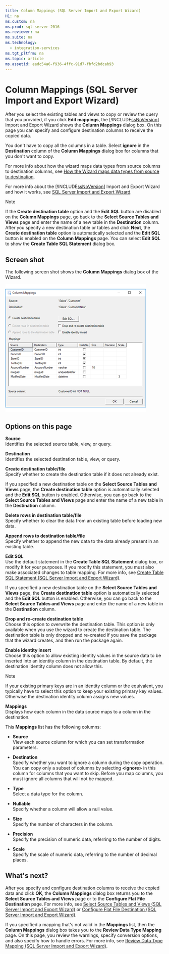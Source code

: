 ```yaml
---
title: Column Mappings (SQL Server Import and Export Wizard)
H1: na
ms.custom: na
ms.prod: sql-server-2016
ms.reviewer: na
ms.suite: na
ms.technology: 
  - integration-services
ms.tgt_pltfrm: na
ms.topic: article
ms.assetid: eadc54a6-f936-4ffc-91d7-fbfd2bdcab93
---
```

# Column Mappings (SQL Server Import and Export Wizard)
  After you select the existing tables and views to copy or review the query that you provided, if you click **Edit mappings**, the [!INCLUDE[ssNoVersion](../../Token/Other/ssNoVersion_md.md)] Import and Export Wizard shows the **Column Mappings** dialog box. On this page you can specify and configure destination columns to receive the copied data.  
  
 You don't have to copy all the columns in a table. Select **ignore** in the **Destination** column of the **Column Mappings** dialog box for columns that you don't want to copy.  
  
 For more info about how the wizard maps data types from source columns to destination columns, see [How the Wizard maps data types from source to destination](../../Topics/TopicNameNotContainA/SQL-Server-Import-and-Export-Wizard.md#wizardMapping).  
  
 For more info about the [!INCLUDE[ssNoVersion](../../Token/Other/ssNoVersion_md.md)] Import and Export Wizard and how it works, see [SQL Server Import and Export Wizard](../../Topics/TopicNameNotContainA/SQL-Server-Import-and-Export-Wizard.md).  
  
> [!NOTE]  
>  If the **Create destination table** option and the **Edit SQL** button are disabled on the **Column Mappings** page, go back to the **Select Source Tables and Views** page and enter the name of a new table in the **Destination** column. After you specify a new destination table or tables and click **Next**, the **Create destination table** option is automatically selected and the **Edit SQL** button is enabled on the **Column Mappings** page. You can select **Edit SQL** to show the **Create Table SQL Statement** dialog box.  
  
## Screen shot  
 The following screen shot shows the **Column Mappings** dialog box of the Wizard.  
  
 ![Column mappings page of the Import and Export Wizard](../../Images/Image/ImageNotContaina/Column-mappings.png "Column mappings")  
  
## Options on this page  
 **Source**  
 Identifies the selected source table, view, or query.  
  
 **Destination**  
 Identifies the selected destination table, view, or query.  
  
 **Create destination table\/file**  
 Specify whether to create the destination table if it does not already exist.  
  
 If you specified a new destination table on the **Select Source Tables and Views** page, the **Create destination table** option is automatically selected and the **Edit SQL** button is enabled. Otherwise, you can go back to the **Select Source Tables and Views** page and enter the name of a new table in the **Destination** column.  
  
 **Delete rows in destination table\/file**  
 Specify whether to clear the data from an existing table before loading new data.  
  
 **Append rows to destination table\/file**  
 Specify whether to append the new data to the data already present in an existing table.  
  
 **Edit SQL**  
 Use the default statement in the **Create Table SQL Statement** dialog box, or modify it for your purposes. If you modify this statement, you must also make associated changes to table mapping. For more info, see [Create Table SQL Statement &#40;SQL Server Import and Export Wizard&#41;](../../Topics/TopicNameNotContainA/Create-Table-SQL-Statement--SQL-Server-Import-and-Export-Wizard-.md).  
  
 If you specified a new destination table on the **Select Source Tables and Views** page, the **Create destination table** option is automatically selected and the **Edit SQL** button is enabled. Otherwise, you can go back to the **Select Source Tables and Views** page and enter the name of a new table in the **Destination** column.  
  
 **Drop and re\-create destination table**  
 Choose this option to overwrite the destination table. This option is only available when you use the wizard to create the destination table. The destination table is only dropped and re\-created if you save the package that the wizard creates, and then run the package again.  
  
 **Enable identity insert**  
 Choose this option to allow existing identity values in the source data to be inserted into an identity column in the destination table. By default, the destination identity column does not allow this.  
  
> [!NOTE]  
>  If your existing primary keys are in an identity column or the equivalent, you typically have to select this option to keep your existing primary key values.  Otherwise the destination identity column assigns new values.  
  
 **Mappings**  
 Displays how each column in the data source maps to a column in the destination.  
  
 This **Mappings** list has the following columns:  
  
-    **Source**  
     View each source column for which you can set transformation parameters.  
  
-   **Destination**  
    Specify whether you want to ignore a column during the copy operation. You can copy only a subset of columns by selecting **\<ignore\>** in this column for columns that you want to skip. Before you map columns, you must ignore all columns that will not be mapped.  
  
-   **Type**  
    Select a data type for the column.  
  
-   **Nullable**  
    Specify whether a column will allow a null value.  
  
-   **Size**  
    Specify the number of characters in the column.  
  
-    **Precision**  
    Specify the precision of numeric data, referring to the number of digits.  
  
 -   **Scale**  
    Specify the scale of numeric data, referring to the number of decimal places.  
  
## What's next?  
 After you specify and configure destination columns to receive the copied data and click **OK**, the **Column Mappings** dialog box returns you to the **Select Source Tables and Views** page or to the **Configure Flat File Destination** page. For more info, see [Select Source Tables and Views &#40;SQL Server Import and Export Wizard&#41;](../../Topics/TopicNameNotContainA/Select-Source-Tables-and-Views--SQL-Server-Import-and-Export-Wizard-.md) or [Configure Flat File Destination &#40;SQL Server Import and Export Wizard&#41;](../../Topics/TopicNameNotContainA/Configure-Flat-File-Destination--SQL-Server-Import-and-Export-Wizard-.md).  
  
 If you specified a mapping that's not valid in the **Mappings** list, then the **Column Mappings** dialog box takes you to the **Review Data Type Mapping** page. On this page, you review the warnings, specify conversion options, and also specify how to handle errors. For more info, see [Review Data Type Mapping &#40;SQL Server Import and Export Wizard&#41;](../../Topics/TopicNameNotContainA/Review-Data-Type-Mapping--SQL-Server-Import-and-Export-Wizard-.md).  
  
  